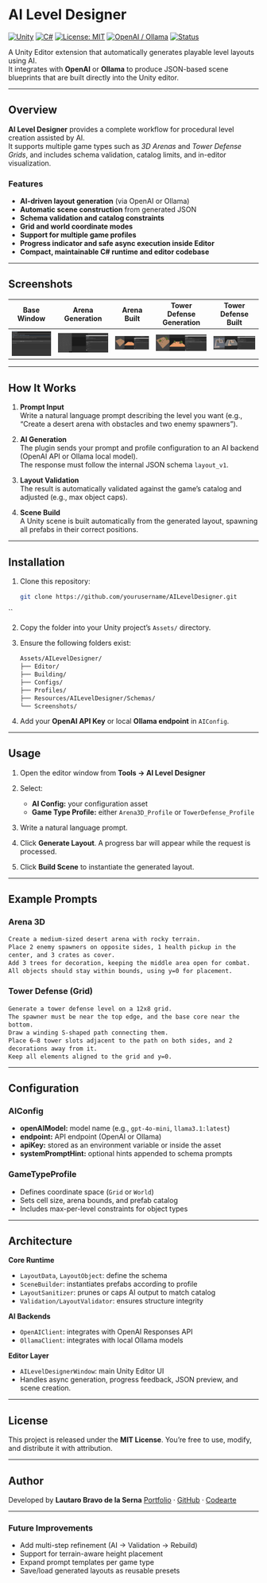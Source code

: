 # AI Level Designer

[![Unity](https://img.shields.io/badge/Unity-2023.2%2B-black?logo=unity)](https://unity.com/)
[![C#](https://img.shields.io/badge/Language-C%23-178600)](https://learn.microsoft.com/en-us/dotnet/csharp/)
[![License: MIT](https://img.shields.io/badge/License-MIT-blue.svg)](LICENSE)
[![OpenAI / Ollama](https://img.shields.io/badge/AI%20Backends-OpenAI%20%7C%20Ollama-orange)](https://ollama.ai/)
[![Status](https://img.shields.io/badge/Status-Active-green)]()

A Unity Editor extension that automatically generates playable level layouts using AI.  
It integrates with **OpenAI** or **Ollama** to produce JSON-based scene blueprints that are built directly into the Unity editor.

---

## Overview

**AI Level Designer** provides a complete workflow for procedural level creation assisted by AI.  
It supports multiple game types such as *3D Arenas* and *Tower Defense Grids*, and includes schema validation, catalog limits, and in-editor visualization.

### Features
- **AI-driven layout generation** (via OpenAI or Ollama)
- **Automatic scene construction** from generated JSON
- **Schema validation and catalog constraints**
- **Grid and world coordinate modes**
- **Support for multiple game profiles**
- **Progress indicator and safe async execution inside Editor**
- **Compact, maintainable C# runtime and editor codebase**

---

## Screenshots

| Base Window | Arena Generation | Arena Built | Tower Defense Generation | Tower Defense Built |
|--------------|-----------------|--------------|---------------------------|----------------------|
| ![Base UI](screenshots/base-ui.PNG) | ![Arena Prompt](screenshots/request-complete-arena-ui.PNG) | ![Built Arena](screenshots/built-arena-ui.PNG) | ![Built Arena 2](screenshots/built-arena2-ui.PNG) | ![Built TD](screenshots/built-towerdefense-ui.PNG) |

---

## How It Works

1. **Prompt Input**  
   Write a natural language prompt describing the level you want (e.g., “Create a desert arena with obstacles and two enemy spawners”).

2. **AI Generation**  
   The plugin sends your prompt and profile configuration to an AI backend (OpenAI API or Ollama local model).  
   The response must follow the internal JSON schema `layout_v1`.

3. **Layout Validation**  
   The result is automatically validated against the game’s catalog and adjusted (e.g., max object caps).

4. **Scene Build**  
   A Unity scene is built automatically from the generated layout, spawning all prefabs in their correct positions.

---

## Installation

1. Clone this repository:
   ```bash
   git clone https://github.com/yourusername/AILevelDesigner.git
  ``

2. Copy the folder into your Unity project’s `Assets/` directory.
3. Ensure the following folders exist:

   ```
   Assets/AILevelDesigner/
   ├── Editor/
   ├── Building/
   ├── Configs/
   ├── Profiles/
   ├── Resources/AILevelDesigner/Schemas/
   └── Screenshots/
   ```
4. Add your **OpenAI API Key** or local **Ollama endpoint** in `AIConfig`.

---

## Usage

1. Open the editor window from **Tools → AI Level Designer**
2. Select:

   * **AI Config:** your configuration asset
   * **Game Type Profile:** either `Arena3D_Profile` or `TowerDefense_Profile`
3. Write a natural language prompt.
4. Click **Generate Layout**.
   A progress bar will appear while the request is processed.
5. Click **Build Scene** to instantiate the generated layout.

---

## Example Prompts

### Arena 3D

```
Create a medium-sized desert arena with rocky terrain.
Place 2 enemy spawners on opposite sides, 1 health pickup in the center, and 3 crates as cover.
Add 3 trees for decoration, keeping the middle area open for combat.
All objects should stay within bounds, using y=0 for placement.
```

### Tower Defense (Grid)

```
Generate a tower defense level on a 12x8 grid.
The spawner must be near the top edge, and the base core near the bottom.
Draw a winding S-shaped path connecting them.
Place 6–8 tower slots adjacent to the path on both sides, and 2 decorations away from it.
Keep all elements aligned to the grid and y=0.
```

---

## Configuration

### AIConfig

* **openAIModel:** model name (e.g., `gpt-4o-mini`, `llama3.1:latest`)
* **endpoint:** API endpoint (OpenAI or Ollama)
* **apiKey:** stored as an environment variable or inside the asset
* **systemPromptHint:** optional hints appended to schema prompts

### GameTypeProfile

* Defines coordinate space (`Grid` or `World`)
* Sets cell size, arena bounds, and prefab catalog
* Includes max-per-level constraints for object types

---

## Architecture

**Core Runtime**

* `LayoutData`, `LayoutObject`: define the schema
* `SceneBuilder`: instantiates prefabs according to profile
* `LayoutSanitizer`: prunes or caps AI output to match catalog
* `Validation/LayoutValidator`: ensures structure integrity

**AI Backends**

* `OpenAIClient`: integrates with OpenAI Responses API
* `OllamaClient`: integrates with local Ollama models

**Editor Layer**

* `AILevelDesignerWindow`: main Unity Editor UI
* Handles async generation, progress feedback, JSON preview, and scene creation.

---

## License

This project is released under the **MIT License**.
You’re free to use, modify, and distribute it with attribution.

---

## Author

Developed by **Lautaro Bravo de la Serna**
[Portfolio](https://lautarobravo.com) · [GitHub](https://github.com/TaaroBravo) · [Codearte](https://codearte.com.ar)

---

### Future Improvements

* Add multi-step refinement (AI → Validation → Rebuild)
* Support for terrain-aware height placement
* Expand prompt templates per game type
* Save/load generated layouts as reusable presets

```
